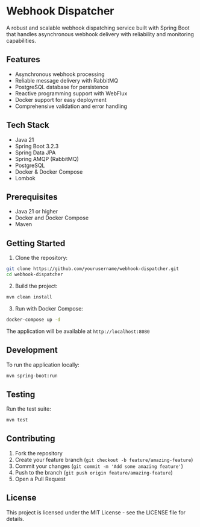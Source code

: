 # Webhook Dispatcher

A robust and scalable webhook dispatching service built with Spring Boot that handles asynchronous webhook delivery with reliability and monitoring capabilities.

## Features

- Asynchronous webhook processing
- Reliable message delivery with RabbitMQ
- PostgreSQL database for persistence
- Reactive programming support with WebFlux
- Docker support for easy deployment
- Comprehensive validation and error handling

## Tech Stack

- Java 21
- Spring Boot 3.2.3
- Spring Data JPA
- Spring AMQP (RabbitMQ)
- PostgreSQL
- Docker & Docker Compose
- Lombok

## Prerequisites

- Java 21 or higher
- Docker and Docker Compose
- Maven

## Getting Started

1. Clone the repository:
```bash
git clone https://github.com/yourusername/webhook-dispatcher.git
cd webhook-dispatcher
```

2. Build the project:
```bash
mvn clean install
```

3. Run with Docker Compose:
```bash
docker-compose up -d
```

The application will be available at `http://localhost:8080`


## Development

To run the application locally:

```bash
mvn spring-boot:run
```

## Testing

Run the test suite:

```bash
mvn test
```

## Contributing

1. Fork the repository
2. Create your feature branch (`git checkout -b feature/amazing-feature`)
3. Commit your changes (`git commit -m 'Add some amazing feature'`)
4. Push to the branch (`git push origin feature/amazing-feature`)
5. Open a Pull Request

## License

This project is licensed under the MIT License - see the LICENSE file for details. 